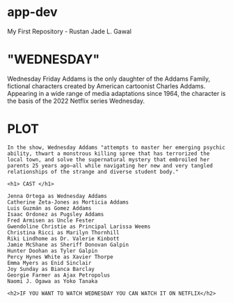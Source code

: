# app-dev
My First Repository - Rustan Jade L. Gawal


<h1> "WEDNESDAY" </h1>
  
  Wednesday Friday Addams is the only daughter of the Addams Family, fictional characters created by American cartoonist Charles Addams. Appearing in a wide range of media adaptations since 1964, the character is the basis of the 2022 Netflix series Wednesday.
  
  <h1> PLOT </h1>  
  
    In the show, Wednesday Addams "attempts to master her emerging psychic ability, thwart a monstrous killing spree that has terrorized the local town, and solve the supernatural mystery that embroiled her parents 25 years ago—all while navigating her new and very tangled relationships of the strange and diverse student body."
       
    <h1> CAST </h1>
    
    Jenna Ortega as Wednesday Addams
    Catherine Zeta-Jones as Morticia Addams
    Luis Guzmán as Gomez Addams
    Isaac Ordonez as Pugsley Addams
    Fred Armisen as Uncle Fester
    Gwendoline Christie as Principal Larissa Weems
    Christina Ricci as Marilyn Thornhill
    Riki Lindhome as Dr. Valerie Kinbott
    Jamie McShane as Sheriff Donovan Galpin
    Hunter Doohan as Tyler Galpin
    Percy Hynes White as Xavier Thorpe
    Emma Myers as Enid Sinclair
    Joy Sunday as Bianca Barclay
    Georgie Farmer as Ajax Petropolus
    Naomi J. Ogawa as Yoko Tanaka
    
    <h2>IF YOU WANT TO WATCH WEDNESDAY YOU CAN WATCH IT ON NETFLIX</h2> 
